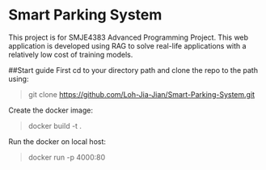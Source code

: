# Smart Parking System
This project is for SMJE4383 Advanced Programming Project. This web application is developed using RAG to solve real-life applications with a relatively low cost of training models.

##Start guide
First cd to your directory path and clone the repo to the path using:
> git clone https://github.com/Loh-Jia-Jian/Smart-Parking-System.git

Create the docker image:
> docker build -t <your-application-name> .

Run the docker on local host:
> docker run -p 4000:80 <your-application-name>

